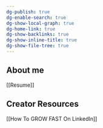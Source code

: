 ```yaml
---
dg-publish: true
dg-enable-search: true
dg-show-local-graph: true
dg-home-link: true
dg-show-backlinks: true
dg-show-inline-title: true
dg-show-file-tree: true
---
```

## About me
[[Resume]]

## Creator Resources
[[How To GROW FAST On LinkedIn]]


